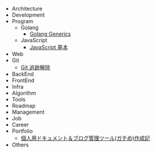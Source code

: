 - Architecture
- Development
- Program
  - Golang
    - [Golang Generics](./docs/Program/Golang/Golang_Generics/doc.md)
  - JavaScript
    - [JavaScript 基本](./docs/Program/JavaScript/JavaScript_基本/doc.md)
- Web
- Git
  - [Git 追跡解除](./docs/Git/Git_追跡解除/Git_追跡解除.md)
- BackEnd
- FrontEnd
- Infra
- Algorithm
- Tools
- Roadmap
- Management
- Job
- Career
- Portfolio
  - [個人用ドキュメント＆ブログ管理ツール(ガチめ)作成記](./docs/Portfolio/個人用ドキュメント＆ブログ管理ツール(ガチめ)作成記/doc.md)
- Others